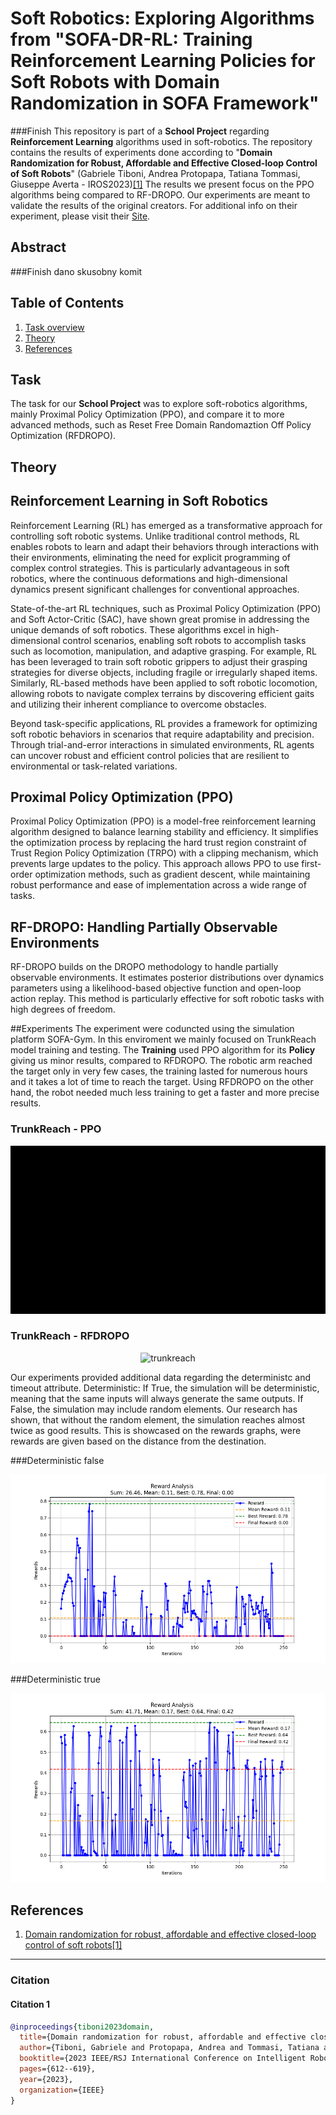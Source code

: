 # Soft Robotics: Exploring Algorithms from "**SOFA-DR-RL: Training Reinforcement Learning Policies for Soft Robots with Domain Randomization in SOFA Framework**"
###Finish
This repository is part of a **School Project** regarding **Reinforcement Learning** algorithms used in soft-robotics. The repository contains the results of experiments done according to "**Domain Randomization for Robust, Affordable and Effective Closed-loop Control of Soft Robots**" (Gabriele Tiboni, Andrea Protopapa, Tatiana Tommasi, Giuseppe Averta - IROS2023)[[1]](#citation-1) The results we present focus on the PPO algorithms being compared to RF-DROPO. Our experiments are meant to validate the results of the original creators. For additional info on their experiment, please visit their [Site](https://github.com/andreaprotopapa/sofa-dr-rl).
## Abstract
###Finish dano skusobny komit

## Table of Contents
1. [Task overview](#task)
1. [Theory](#theory)
2. [References](#references)

## Task
The task for our **School Project** was to explore soft-robotics algorithms, mainly Proximal Policy Optimization (PPO), and compare it to more advanced methods, such as Reset Free Domain Randomaztion Off Policy Optimization (RFDROPO). 

## Theory
## Reinforcement Learning in Soft Robotics

Reinforcement Learning (RL) has emerged as a transformative approach for controlling soft robotic systems. Unlike traditional control methods, RL enables robots to learn and adapt their behaviors through interactions with their environments, eliminating the need for explicit programming of complex control strategies. This is particularly advantageous in soft robotics, where the continuous deformations and high-dimensional dynamics present significant challenges for conventional approaches.

State-of-the-art RL techniques, such as Proximal Policy Optimization (PPO) and Soft Actor-Critic (SAC), have shown great promise in addressing the unique demands of soft robotics. These algorithms excel in high-dimensional control scenarios, enabling soft robots to accomplish tasks such as locomotion, manipulation, and adaptive grasping. For example, RL has been leveraged to train soft robotic grippers to adjust their grasping strategies for diverse objects, including fragile or irregularly shaped items. Similarly, RL-based methods have been applied to soft robotic locomotion, allowing robots to navigate complex terrains by discovering efficient gaits and utilizing their inherent compliance to overcome obstacles.

Beyond task-specific applications, RL provides a framework for optimizing soft robotic behaviors in scenarios that require adaptability and precision. Through trial-and-error interactions in simulated environments, RL agents can uncover robust and efficient control policies that are resilient to environmental or task-related variations.

## Proximal Policy Optimization (PPO)

Proximal Policy Optimization (PPO) is a model-free reinforcement learning algorithm designed to balance learning stability and efficiency. It simplifies the optimization process by replacing the hard trust region constraint of Trust Region Policy Optimization (TRPO) with a clipping mechanism, which prevents large updates to the policy. This approach allows PPO to use first-order optimization methods, such as gradient descent, while maintaining robust performance and ease of implementation across a wide range of tasks.

## RF-DROPO: Handling Partially Observable Environments

RF-DROPO builds on the DROPO methodology to handle partially observable environments. It estimates posterior distributions over dynamics parameters using a likelihood-based objective function and open-loop action replay. This method is particularly effective for soft robotic tasks with high degrees of freedom.

##Experiments
The experiment were coduncted using the simulation platform SOFA-Gym. In this enviroment we mainly focused on TrunkReach model training and testing. The **Training** used PPO algorithm for its **Policy** giving us minor results, compared to RFDROPO. The robotic arm reached the target only in very few cases, the training lasted for numerous hours and it takes a lot of time to reach the target. Using RFDROPO on the other hand, the robot needed much less training to get a faster and more precise results. 

### TrunkReach - PPO

<p align="center">
<img src=https://github.com/jakub-spisak/softrobotics_algorithms/blob/main/repo_assets/ppo_video.gif/>
</p>

### TrunkReach - RFDROPO

<p align="center">
  <img src=https://github.com/andreaprotopapa/sofa-dr-rl/assets/44071949/47170f5d-9b51-48db-9f42-0e61ff083476 alt="trunkreach" width="400"/>
</p>

Our experiments provided additional data regarding the deterministc and timeout attribute. Deterministic: If True, the simulation will be deterministic, meaning that the same inputs will always generate the same outputs. If False, the simulation may include random elements. Our research has shown, that without the random element, the simulation reaches almost twice as good results. This is showcased on the rewards graphs, were rewards are given based on the distance from the destination.

###Deterministic false
<p align="center">
<img src=https://github.com/jakub-spisak/softrobotics_algorithms/blob/main/repo_assets/reward_analysis_deterministic-false_sf-5_dt-0.04_timeout-10_.png/>
</p>

###Deterministic true
<p align="center">
<img src=https://github.com/jakub-spisak/softrobotics_algorithms/blob/main/repo_assets/reward_analysis_deterministic-true_sf-5_dt-0.04_timeout-10_.png.png/>
</p>

## References
1. [Domain randomization for robust, affordable and effective closed-loop control of soft robots](https://arxiv.org/pdf/2303.04136)[[1]](#citation-1)
---

### Citation

#### Citation 1
```bibtex
@inproceedings{tiboni2023domain,
  title={Domain randomization for robust, affordable and effective closed-loop control of soft robots},
  author={Tiboni, Gabriele and Protopapa, Andrea and Tommasi, Tatiana and Averta, Giuseppe},
  booktitle={2023 IEEE/RSJ International Conference on Intelligent Robots and Systems (IROS)},
  pages={612--619},
  year={2023},
  organization={IEEE}
}
```
